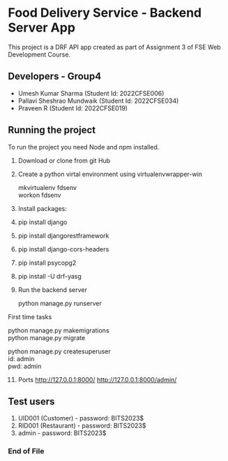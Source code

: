 # Food Delivery Service - Backend Server App

This project is a DRF API app created as part of Assignment 3 of FSE Web Development Course.

## Developers - Group4
- Umesh Kumar Sharma (Student Id: 2022CFSE006)
- Pallavi Sheshrao Mundwaik (Student Id: 2022CFSE034)
- Praveen R (Student Id: 2022CFSE019)

## Running the project

To run the project you need Node and npm installed. 

1. Download or clone from git Hub
2. Create a python virtal environment using virtualenvwrapper-win

    mkvirtualenv fdsenv  
    workon fdsenv
    
4. Install packages:
5. pip install django
6. pip install djangorestframework
7. pip install django-cors-headers
8. pip install psycopg2    
9. pip install -U drf-yasg
10. Run the backend server  

    python manage.py runserver

First time tasks  

  python manage.py makemigrations  
  python manage.py migrate  
   
  python manage.py createsuperuser  
  id: admin  
  pwd: admin  

11) Ports
  http://127.0.0.1:8000/
  http://127.0.0.1:8000/admin/

## Test users

1. UID001 (Customer) - password: BITS2023$
2. RID001 (Restaurant) - password: BITS2023$
3. admin - password: BITS2023$

### End of File

